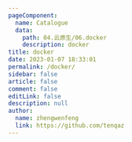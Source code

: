```yaml
---
pageComponent: 
  name: Catalogue
  data: 
    path: 04.云原生/06.docker
    description: docker
title: docker
date: 2023-01-07 18:33:01
permalink: /docker/
sidebar: false
article: false
comment: false
editLink: false
description: null
author: 
  name: zhengwenfeng
  link: https://github.com/tenqaz
---
```

